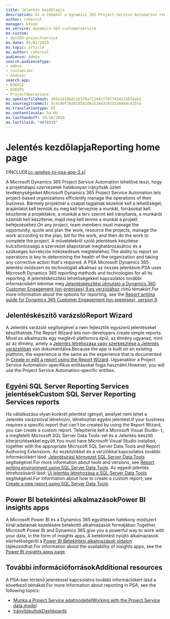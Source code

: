 ```yaml
---
title: Jelentés kezdőlapja
description: Ez a témakör a Dynamics 365 Project Service Automation rendszerben történő jelentések leírását tartalmazza.
author: ruhercul
manager: kfend
ms.service: dynamics-365-customerservice
ms.custom:
- dyn365-projectservice
ms.date: 03/01/2019
ms.topic: article
ms.author: ruhercul
audience: Admin
search.audienceType:
- admin
- customizer
- enduser
search.app:
- D365CE
- D365PS
- ProjectOperations
ms.openlocfilehash: 30411818bdc1b370a71148cf79f743413167dab2
ms.sourcegitcommit: 5c4c9bf3ba018562d6cb3443c01d550489c415fa
ms.translationtype: HT
ms.contentlocale: hu-HU
ms.lasthandoff: 10/16/2020
ms.locfileid: "4078319"
---
```

# <a name="reporting-home-page"></a><span data-ttu-id="f79cb-103">Jelentés kezdőlapja</span><span class="sxs-lookup"><span data-stu-id="f79cb-103">Reporting home page</span></span>

[!INCLUDE[cc-applies-to-psa-app-3.x](../includes/cc-applies-to-psa-app-3x.md)]

<span data-ttu-id="f79cb-104">A Microsoft Dynamics 365 Project Service Automation lehetővé teszi, hogy a projektalapú szervezetek hatékonyan irányítsák üzleti tevékenységeiket.</span><span class="sxs-lookup"><span data-stu-id="f79cb-104">Microsoft Dynamics 365 Project Service Automation lets project-based organizations efficiently manage the operations of their business.</span></span> <span data-ttu-id="f79cb-105">Bármely projektnél a csapat tagjainak kezelnie kell a lehetőséget, árajánlatot kell tenniük és meg kell terveznie a munkát, forrásokat kell készítenie a projektekre, a munkát a terv szerint kell irányítania, a munkáról számlát kell készítenie, majd meg kell tennie a munkát a projekt befejezéséhez.</span><span class="sxs-lookup"><span data-stu-id="f79cb-105">On any project, team members must manage the opportunity, quote and plan the work, resource the projects, manage the work according to the plan, bill for the work, and then do the work to complete the project.</span></span> <span data-ttu-id="f79cb-106">A műveletekről szóló jelentések készítése kulcsfontosságú a szervezet állapotának meghatározásához és a szükséges korrekciós intézkedések megtételéhez.</span><span class="sxs-lookup"><span data-stu-id="f79cb-106">The ability to report on operations is key to determining the health of the organization and taking any corrective action that's required.</span></span> <span data-ttu-id="f79cb-107">A PSA Microsoft Dynamics 365 jelentési módszert és technológiát alkalmaz az összes jelentésre.</span><span class="sxs-lookup"><span data-stu-id="f79cb-107">PSA uses Microsoft Dynamics 365 reporting methods and technologies for all its reporting.</span></span> <span data-ttu-id="f79cb-108">A jelentéskészítési lehetőségekkel kapcsolatos további információkért tekintse meg [Jelentéskészítési útmutató a Dynamics 365 Customer Engagement (on-premises) 9.es verziójához](https://docs.microsoft.com/dynamics365/customerengagement/on-premises/analytics/reporting-analytics-with-dynamics-365) című témakört.</span><span class="sxs-lookup"><span data-stu-id="f79cb-108">For more information about the options for reporting, see the [Report writing guide for Dynamics 365 Customer Engagement (on-premises), version 9](https://docs.microsoft.com/dynamics365/customerengagement/on-premises/analytics/reporting-analytics-with-dynamics-365).</span></span>

## <a name="report-wizard"></a><span data-ttu-id="f79cb-109">Jelentéskészítő varázsló</span><span class="sxs-lookup"><span data-stu-id="f79cb-109">Report Wizard</span></span>

<span data-ttu-id="f79cb-110">A Jelentés varázsló segítségével a nem fejlesztők egyszerű jelentéseket készíthetnek.</span><span class="sxs-lookup"><span data-stu-id="f79cb-110">The Report Wizard lets non-developers create simple reports.</span></span> <span data-ttu-id="f79cb-111">Mivel az alkalmazás egy meglévő platformra épül, az élmény ugyanaz, mint az az élmény, amely a [Jelentés létrehozása vagy szerkesztése a Jelentés varázslóban](https://docs.microsoft.com/dynamics365/customerengagement/on-premises/basics/create-edit-copy-report-wizard) van dokumentálva.</span><span class="sxs-lookup"><span data-stu-id="f79cb-111">Because the app is built on an existing platform, the experience is the same as the experience that is documented in [Create or edit a report using the Report Wizard](https://docs.microsoft.com/dynamics365/customerengagement/on-premises/basics/create-edit-copy-report-wizard).</span></span> <span data-ttu-id="f79cb-112">Ugyanakkor a Project Service Automation-specifikus entitásokat fogja használni.</span><span class="sxs-lookup"><span data-stu-id="f79cb-112">However, you will use the Project Service Automation-specific entities.</span></span>

## <a name="custom-sql-server-reporting-services-reports"></a><span data-ttu-id="f79cb-113">Egyéni SQL Server Reporting Services jelentések</span><span class="sxs-lookup"><span data-stu-id="f79cb-113">Custom SQL Server Reporting Services reports</span></span>

<span data-ttu-id="f79cb-114">Ha vállalkozása olyan konkrét jelentést igényel, amelyet nem lehet a Jelentés varázslóval létrehozni, létrehozhat egyéni jelentést.</span><span class="sxs-lookup"><span data-stu-id="f79cb-114">If your business requires a specific report that can't be created by using the Report Wizard, you can create a custom report.</span></span> <span data-ttu-id="f79cb-115">Telepítenie kell a Microsoft Visual Studio- t, a megfelelő Microsoft SQL Server Data Tools-vel és a Jelentés-készítő kiterjesztésekkel együtt.</span><span class="sxs-lookup"><span data-stu-id="f79cb-115">You must have Microsoft Visual Studio installed, together with the appropriate Microsoft SQL Server Data Tools and Report Authoring Extensions.</span></span> <span data-ttu-id="f79cb-116">Az eszközökkel és a verziókkal kapcsolatos további információkért lásd: [Jelentésírási környezet SQL Server Data Tools](https://docs.microsoft.com/dynamics365/customerengagement/on-premises/analytics/report-writing-environment-using-sql-server-data-tools) segítségével.</span><span class="sxs-lookup"><span data-stu-id="f79cb-116">For more information about tools and versions, see [Report writing environment using SQL Server Data Tools](https://docs.microsoft.com/dynamics365/customerengagement/on-premises/analytics/report-writing-environment-using-sql-server-data-tools).</span></span> <span data-ttu-id="f79cb-117">Az egyedi jelentés létrehozásáról lásd: [Új jelentés létrehozása a SQL Server Data Tools](https://docs.microsoft.com/dynamics365/customerengagement/on-premises/analytics/create-a-new-report-using-sql-server-data-tools) segítségével.</span><span class="sxs-lookup"><span data-stu-id="f79cb-117">For information about how to create a custom report, see [Create a new report using SQL Server Data Tools](https://docs.microsoft.com/dynamics365/customerengagement/on-premises/analytics/create-a-new-report-using-sql-server-data-tools).</span></span>

## <a name="power-bi-insights-apps"></a><span data-ttu-id="f79cb-118">Power BI betekintési alkalmazások</span><span class="sxs-lookup"><span data-stu-id="f79cb-118">Power BI insights apps</span></span>

<span data-ttu-id="f79cb-119">A Microsoft Power BI és a Dynamics 365 együttesen hatékony módszert kínál adatainak kezelésére betekintő alkalmazások formájában.</span><span class="sxs-lookup"><span data-stu-id="f79cb-119">Together, Microsoft Power BI and Dynamics 365 give you a powerful way to work with your data, in the form of insights apps.</span></span> <span data-ttu-id="f79cb-120">A betekintést nyújtó alkalmazások elérhetőségéről a [Power BI Betekintési alkalmazások oldalon](https://powerbi.microsoft.com/power-bi-insights-apps/) tájékozódhat.</span><span class="sxs-lookup"><span data-stu-id="f79cb-120">For information about the availability of insights apps, see the [Power BI insights apps page](https://powerbi.microsoft.com/power-bi-insights-apps/).</span></span>


## <a name="additional-resources"></a><span data-ttu-id="f79cb-121">További információforrások</span><span class="sxs-lookup"><span data-stu-id="f79cb-121">Additional resources</span></span>
<span data-ttu-id="f79cb-122">A PSA-ban történő jelentéssel kapcsolatos további információkért lásd a következő témákat:</span><span class="sxs-lookup"><span data-stu-id="f79cb-122">For more information about reporting in PSA, see the following topics:</span></span>

- [<span data-ttu-id="f79cb-123">Munka a Project Service adatmodellel</span><span class="sxs-lookup"><span data-stu-id="f79cb-123">Working with the Project Service data model</span></span>](reports-working-project-service-data-model.md)
- [<span data-ttu-id="f79cb-124">Irányítópultok</span><span class="sxs-lookup"><span data-stu-id="f79cb-124">Dashboards</span></span>](reports-dashboards.md)

